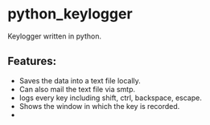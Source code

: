 # python_keylogger
Keylogger written in python.
## Features:
- Saves the data into a text file locally.
- Can also  mail the text file via smtp.
- logs every key including shift, ctrl, backspace, escape.
- Shows the window in which the key is recorded.
- 
<!--stackedit_data:
eyJoaXN0b3J5IjpbLTE5Mzc5ODQxXX0=
-->
